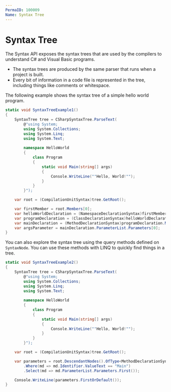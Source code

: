 ```yaml
---
PermaID: 100009
Name: Syntax Tree
---
```


# Syntax Tree

The Syntax API exposes the syntax trees that are used by the compilers to understand C# and Visual Basic programs. 

 - The syntax trees are produced by the same parser that runs when a project is built. 
 - Every bit of information in a code file is represented in the tree, including things like comments or whitespace.

The following example shows the syntax tree of a simple hello world program.

```csharp
static void SyntaxTreeExample1()
{
    SyntaxTree tree = CSharpSyntaxTree.ParseText(
        @"using System;
        using System.Collections;
        using System.Linq;
        using System.Text;
         
        namespace HelloWorld
        {
            class Program
            {
                static void Main(string[] args)
                {
                    Console.WriteLine(""Hello, World!"");
                }
            }
        }");

    var root = (CompilationUnitSyntax)tree.GetRoot();

    var firstMember = root.Members[0];
    var helloWorldDeclaration = (NamespaceDeclarationSyntax)firstMember;
    var programDeclaration = (ClassDeclarationSyntax)helloWorldDeclaration.Members[0];
    var mainDeclaration = (MethodDeclarationSyntax)programDeclaration.Members[0];
    var argsParameter = mainDeclaration.ParameterList.Parameters[0];
}
```

You can also explore the syntax tree using the query methods defined on `SyntaxNode`. You can use these methods with LINQ to quickly find things in a tree.

```csharp
static void SyntaxTreeExample2()
{
    SyntaxTree tree = CSharpSyntaxTree.ParseText(
        @"using System;
        using System.Collections;
        using System.Linq;
        using System.Text;
         
        namespace HelloWorld
        {
            class Program
            {
                static void Main(string[] args)
                {
                    Console.WriteLine(""Hello, World!"");
                }
            }
        }");

    var root = (CompilationUnitSyntax)tree.GetRoot();

    var parameters = root.DescendantNodes().OfType<MethodDeclarationSyntax>()
        .Where(md => md.Identifier.ValueText == "Main")
        .Select(md => md.ParameterList.Parameters.First());

    Console.WriteLine(parameters.FirstOrDefault());
}
```
